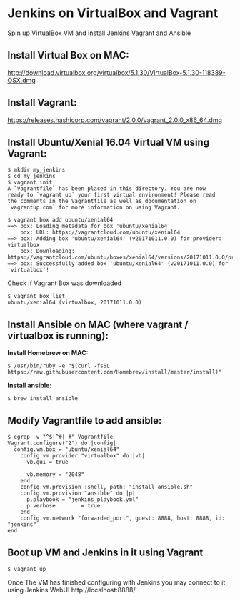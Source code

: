 Jenkins on VirtualBox and Vagrant 
=================================

Spin up VirtualBox VM and install Jenkins Vagrant and Ansible

Install Virtual Box on MAC:
---------------------------
http://download.virtualbox.org/virtualbox/5.1.30/VirtualBox-5.1.30-118389-OSX.dmg

Install Vagrant:
----------------
https://releases.hashicorp.com/vagrant/2.0.0/vagrant_2.0.0_x86_64.dmg


Install Ubuntu/Xenial 16.04 Virtual VM using Vagrant:
------------------------------------------------------
```
$ mkdir my_jenkins
$ cd my_jenkins
$ vagrant init
A `Vagrantfile` has been placed in this directory. You are now
ready to `vagrant up` your first virtual environment! Please read
the comments in the Vagrantfile as well as documentation on
`vagrantup.com` for more information on using Vagrant.

$ vagrant box add ubuntu/xenial64
==> box: Loading metadata for box 'ubuntu/xenial64'
    box: URL: https://vagrantcloud.com/ubuntu/xenial64
==> box: Adding box 'ubuntu/xenial64' (v20171011.0.0) for provider: virtualbox
    box: Downloading: https://vagrantcloud.com/ubuntu/boxes/xenial64/versions/20171011.0.0/providers/virtualbox.box
==> box: Successfully added box 'ubuntu/xenial64' (v20171011.0.0) for 'virtualbox'!
```
Check if Vagrant Box was downloaded
```
$ vagrant box list
ubuntu/xenial64 (virtualbox, 20171011.0.0)
```

Install Ansible on MAC (where vagrant / virtualbox is running):
---------------------------------------------------------------
**Install Homebrew on MAC:**
```
$ /usr/bin/ruby -e "$(curl -fsSL https://raw.githubusercontent.com/Homebrew/install/master/install)"
```
**Install ansible:**
```
$ brew install ansible
```

Modify Vagrantfile to add ansible:
----------------------------------
```
$ egrep -v "^$|^#| #" Vagrantfile 
Vagrant.configure("2") do |config|
  config.vm.box = "ubuntu/xenial64"
    config.vm.provider "virtualbox" do |vb|
      vb.gui = true
   
      vb.memory = "2048"
    end
    config.vm.provision :shell, path: "install_ansible.sh"
    config.vm.provision "ansible" do |p|
      p.playbook = "jenkins_playbook.yml"
      p.verbose        = true
    end
    config.vm.network "forwarded_port", guest: 8888, host: 8888, id: "jenkins"
end
```
Boot up VM and Jenkins in it using Vagrant
-------------------------------------------
```
$ vagrant up
```

Once The VM has finished configuring with Jenkins you may connect to it using Jenkins WebUI 
http://localhost:8888/

